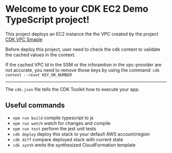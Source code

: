 # Welcome to your CDK EC2 Demo TypeScript project!

This project deploys an EC2 instance the the VPC created by the project [CDK VPC Smaple](https://github.com/iac-samples/cdk-vpc-demo)

Before deploy this project, user need to check the cdk context to validate the cached values in the context. 

If the cached VPC Id in the SSM or the inforamtion in the vpc-provider are not accurate, you need to remove those keys by using the command: `cdk context --reset KEY_OR_NUMBER`

---

The `cdk.json` file tells the CDK Toolkit how to execute your app.

## Useful commands

 * `npm run build`   compile typescript to js
 * `npm run watch`   watch for changes and compile
 * `npm run test`    perform the jest unit tests
 * `cdk deploy`      deploy this stack to your default AWS account/region
 * `cdk diff`        compare deployed stack with current state
 * `cdk synth`       emits the synthesized CloudFormation template
